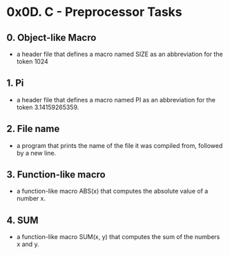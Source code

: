 # 0x0D. C - Preprocessor Tasks
## 0. Object-like Macro
*  a header file that defines a macro named SIZE as an abbreviation for the token 1024
## 1. Pi
*  a header file that defines a macro named PI as an abbreviation for the token 3.14159265359.
## 2. File name
* a program that prints the name of the file it was compiled from, followed by a new line.
## 3. Function-like macro
*  a function-like macro ABS(x) that computes the absolute value of a number x.
## 4. SUM
*  a function-like macro SUM(x, y) that computes the sum of the numbers x and y.
